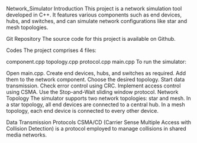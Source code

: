 Network_Simulator
Introduction
This project is a network simulation tool developed in C++. It features various components such as end devices, hubs, and switches, and can simulate network configurations like star and mesh topologies.

Git Repository
The source code for this project is available on Github.

Codes
The project comprises 4 files:

component.cpp
topology.cpp
protocol.cpp
main.cpp
To run the simulator:

Open main.cpp.
Create end devices, hubs, and switches as required.
Add them to the network component.
Choose the desired topology.
Start data transmission.
Check error control using CRC.
Implement access control using CSMA.
Use the Stop-and-Wait sliding window protocol.
Network Topology
The simulator supports two network topologies: star and mesh. In a star topology, all end devices are connected to a central hub. In a mesh topology, each end device is connected to every other device.

Data Transmission Protocols
CSMA/CD (Carrier Sense Multiple Access with Collision Detection) is a protocol employed to manage collisions in shared media networks.


